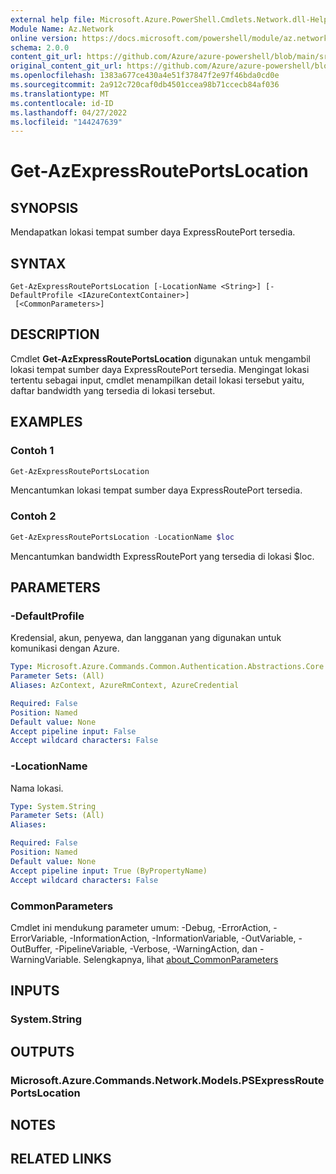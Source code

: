 ```yaml
---
external help file: Microsoft.Azure.PowerShell.Cmdlets.Network.dll-Help.xml
Module Name: Az.Network
online version: https://docs.microsoft.com/powershell/module/az.network/get-azexpressrouteportslocation
schema: 2.0.0
content_git_url: https://github.com/Azure/azure-powershell/blob/main/src/Network/Network/help/Get-AzExpressRoutePortsLocation.md
original_content_git_url: https://github.com/Azure/azure-powershell/blob/main/src/Network/Network/help/Get-AzExpressRoutePortsLocation.md
ms.openlocfilehash: 1383a677ce430a4e51f37847f2e97f46bda0cd0e
ms.sourcegitcommit: 2a912c720caf0db4501ccea98b71ccecb84af036
ms.translationtype: MT
ms.contentlocale: id-ID
ms.lasthandoff: 04/27/2022
ms.locfileid: "144247639"
---
```

# Get-AzExpressRoutePortsLocation

## SYNOPSIS
Mendapatkan lokasi tempat sumber daya ExpressRoutePort tersedia.

## SYNTAX

```
Get-AzExpressRoutePortsLocation [-LocationName <String>] [-DefaultProfile <IAzureContextContainer>]
 [<CommonParameters>]
```

## DESCRIPTION
Cmdlet **Get-AzExpressRoutePortsLocation** digunakan untuk mengambil lokasi tempat sumber daya ExpressRoutePort tersedia. Mengingat lokasi tertentu sebagai input, cmdlet menampilkan detail lokasi tersebut yaitu, daftar bandwidth yang tersedia di lokasi tersebut.

## EXAMPLES

### Contoh 1
```powershell
Get-AzExpressRoutePortsLocation
```

Mencantumkan lokasi tempat sumber daya ExpressRoutePort tersedia.

### Contoh 2
```powershell
Get-AzExpressRoutePortsLocation -LocationName $loc
```

Mencantumkan bandwidth ExpressRoutePort yang tersedia di lokasi $loc.

## PARAMETERS

### -DefaultProfile
Kredensial, akun, penyewa, dan langganan yang digunakan untuk komunikasi dengan Azure.

```yaml
Type: Microsoft.Azure.Commands.Common.Authentication.Abstractions.Core.IAzureContextContainer
Parameter Sets: (All)
Aliases: AzContext, AzureRmContext, AzureCredential

Required: False
Position: Named
Default value: None
Accept pipeline input: False
Accept wildcard characters: False
```

### -LocationName
Nama lokasi.

```yaml
Type: System.String
Parameter Sets: (All)
Aliases:

Required: False
Position: Named
Default value: None
Accept pipeline input: True (ByPropertyName)
Accept wildcard characters: False
```

### CommonParameters
Cmdlet ini mendukung parameter umum: -Debug, -ErrorAction, -ErrorVariable, -InformationAction, -InformationVariable, -OutVariable, -OutBuffer, -PipelineVariable, -Verbose, -WarningAction, dan -WarningVariable. Selengkapnya, lihat [about_CommonParameters](http://go.microsoft.com/fwlink/?LinkID=113216)

## INPUTS

### System.String

## OUTPUTS

### Microsoft.Azure.Commands.Network.Models.PSExpressRoutePortsLocation

## NOTES

## RELATED LINKS

